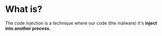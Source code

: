 # What is?
The code injection is a technique where our code (the malware) it's **inject into another process.**

